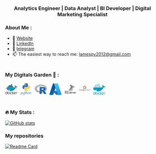 <h3 align="center"> Analytics Engineer | Data Analyst | BI Developer | Digital Marketing Specialist </h3>

### About Me :

- 🤖 [Website](https://aladev-data-solutions.carrd.co/) 
- 💼 [LinkedIn](https://www.linkedin.com/in/dmitriy-aladev-performance-marketing/)
- 💬 [telegram](https://t.me/Lamespy)
- 📫 The easiest way to reach me: lamespy2012@gmail.com 

### <br> My Digitals Garden :deciduous_tree: : </br> 
<div>
  <img src="https://github.com/devicons/devicon/blob/master/icons/docker/docker-original-wordmark.svg" title="Docker" alt="Docker" width="40" height="40"/>&nbsp;
  <img src="https://github.com/devicons/devicon/blob/master/icons/python/python-original-wordmark.svg" title="Python" alt="Python" width="40" height="40"/>&nbsp;
  <img src="https://github.com/devicons/devicon/blob/master/icons/r/r-original.svg" title="R" alt="R" width="40" height="40"/>&nbsp;
  <img src="https://github.com/devicons/devicon/blob/master/icons/azure/azure-original.svg" title="Azure" alt="Azure" width="40" height="40"/>&nbsp;
  <img src="https://github.com/devicons/devicon/blob/master/icons/microsoftsqlserver/microsoftsqlserver-plain-wordmark.svg" title="MS SQL" alt="MS SQL" width="40" height="40"/>&nbsp;
  <img src="https://github.com/devicons/devicon/blob/master/icons/googlecloud/googlecloud-original-wordmark.svg" title="Google Cloud Storage" alt="Google Cloud Storage" width="40" height="40"/>&nbsp;
 <img src="https://github.com/devicons/devicon/blob/master/icons/docker/docker-plain-wordmark.svg" title="Docker" alt="Docker" width="40" height="40"/>&nbsp;
</div>


### <br>🔥 My Stats :</br>
[![GitHub stats](https://github-readme-stats.vercel.app/api?username=LameSpy&count_private=true&show_icons=true&theme=radical&hide_rank=false)](https://github.com/anuraghazra/github-readme-stats)

 
###  My repositories 
[![Readme Card](https://github-readme-stats.vercel.app/api/pin/?username=lamespy&repo=dataeng-zoomcamp)](https://github.com/LameSpy/dataeng-zoomcamp)
